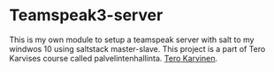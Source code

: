 # Teamspeak3-server
This is my own module to setup a teamspeak server with salt to my windwos 10 using saltstack master-slave. This project is a part of Tero Karvises course called palvelintenhallinta. [Tero Karvinen](https://terokarvinen.com/).
